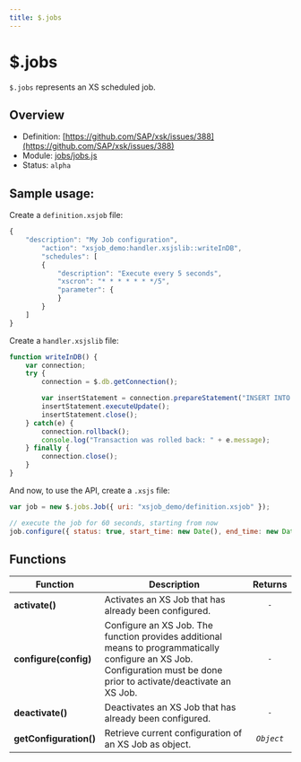 ```yaml
---
title: $.jobs
---
```


$.jobs
===

`$.jobs` represents an XS scheduled job.


## Overview


- Definition: [https://github.com/SAP/xsk/issues/388](https://github.com/SAP/xsk/issues/388)
- Module: [jobs/jobs.js](https://github.com/SAP/xsk/blob/main/modules/api/api-xsjs/src/main/resources/META-INF/dirigible/xsk/jobs/jobs.js)
- Status: `alpha`


## Sample usage:


Create a `definition.xsjob` file:

```javascript
{
    "description": "My Job configuration",
        "action": "xsjob_demo:handler.xsjslib::writeInDB",
        "schedules": [
        {
            "description": "Execute every 5 seconds",
            "xscron": "* * * * * * */5",
            "parameter": {
            }
        }
    ]
}
```

Create a `handler.xsjslib` file:

```javascript
function writeInDB() {
    var connection;
    try {
        connection = $.db.getConnection();

        var insertStatement = connection.prepareStatement("INSERT INTO XSJOB_DEMO (EXECUTED_AT) VALUES (CURRENT_TIMESTAMP)");
        insertStatement.executeUpdate();
        insertStatement.close();
    } catch(e) {
        connection.rollback();
        console.log("Transaction was rolled back: " + e.message);
    } finally {
        connection.close();
    }
}
```

And now, to use the API, create a `.xsjs` file:
```javascript
var job = new $.jobs.Job({ uri: "xsjob_demo/definition.xsjob" });

// execute the job for 60 seconds, starting from now
job.configure({ status: true, start_time: new Date(), end_time: new Date(Date.now() + 60000) });
```


## Functions


| Function    | Description                                                     | Returns |
|------------|-----------------------------------------------------------------|:--------:|
| **activate()** | Activates an XS Job that has already been configured.          |   _`-`_   |
| **configure(config)** | Configure an XS Job. The function provides additional means to programmatically configure an XS Job. Configuration must be done prior to activate/deactivate an XS Job.           |   _`-`_   |
| **deactivate()** | Deactivates an XS Job that has already been configured.          |   _`-`_   |
| **getConfiguration()** | Retrieve current configuration of an XS Job as object.           |    _`Object`_   |

